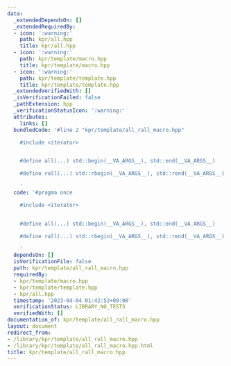 ```yaml
---
data:
  _extendedDependsOn: []
  _extendedRequiredBy:
  - icon: ':warning:'
    path: kpr/all.hpp
    title: kpr/all.hpp
  - icon: ':warning:'
    path: kpr/template/macro.hpp
    title: kpr/template/macro.hpp
  - icon: ':warning:'
    path: kpr/template/template.hpp
    title: kpr/template/template.hpp
  _extendedVerifiedWith: []
  _isVerificationFailed: false
  _pathExtension: hpp
  _verificationStatusIcon: ':warning:'
  attributes:
    links: []
  bundledCode: '#line 2 "kpr/template/all_rall_macro.hpp"

    #include <iterator>


    #define all(...) std::begin(__VA_ARGS__), std::end(__VA_ARGS__)

    #define rall(...) std::rbegin(__VA_ARGS__), std::rend(__VA_ARGS__)

    '
  code: '#pragma once

    #include <iterator>


    #define all(...) std::begin(__VA_ARGS__), std::end(__VA_ARGS__)

    #define rall(...) std::rbegin(__VA_ARGS__), std::rend(__VA_ARGS__)

    '
  dependsOn: []
  isVerificationFile: false
  path: kpr/template/all_rall_macro.hpp
  requiredBy:
  - kpr/template/macro.hpp
  - kpr/template/template.hpp
  - kpr/all.hpp
  timestamp: '2023-04-04 01:42:52+09:00'
  verificationStatus: LIBRARY_NO_TESTS
  verifiedWith: []
documentation_of: kpr/template/all_rall_macro.hpp
layout: document
redirect_from:
- /library/kpr/template/all_rall_macro.hpp
- /library/kpr/template/all_rall_macro.hpp.html
title: kpr/template/all_rall_macro.hpp
---
```

